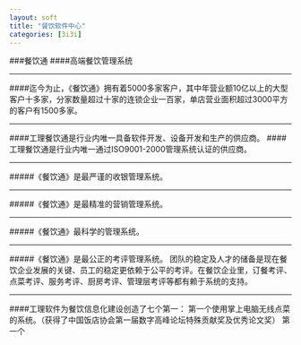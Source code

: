 ```yaml
---
layout: soft
title: "餐饮软件中心"
categories: [3i3i]
---
```

###餐饮通
####高端餐饮管理系统
<hr/>
####迄今为止，《餐饮通》拥有着5000多家客户，其中年营业额10亿以上的大型客户十多家，分家数量超过十家的连锁企业一百家，单店营业面积超过3000平方的客户有1500多家。
<hr/>
####工理餐饮通是行业内唯一具备软件开发、设备开发和生产的供应商。
####工理餐饮通是行业内唯一通过ISO9001-2000管理系统认证的供应商。
<hr/>
#####《餐饮通》是最严谨的收银管理系统。
<hr/>
#####《餐饮通》是最精准的营销管理系统。
<hr/>
#####《餐饮通》最科学的管理系统。
<hr/>
#####《餐饮通》是最公正的考评管理系统。
团队的稳定及人才的储备是现在餐饮企业发展的关键、员工的稳定更依赖于公平的考评。在餐饮企业里，订餐考评、点菜考评、服务考评、厨房考评、管理层考评等都有赖于系统的支持。
<hr/>
####工理软件为餐饮信息化建设创造了七个第一：
第一个使用掌上电脑无线点菜的系统。（获得了中国饭店协会第一届数字高峰论坛特殊贡献奖及优秀论文奖）
第一个
